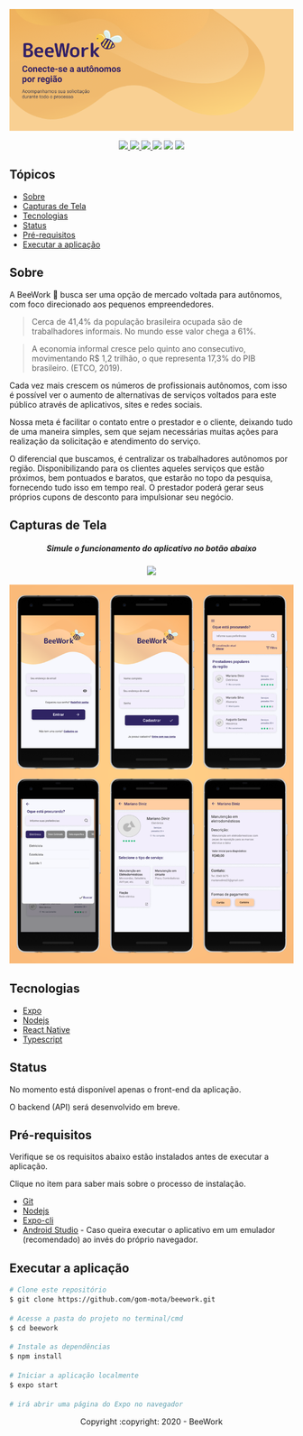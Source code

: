 <p align='center'>
<img src="assets/Banner.png"/>
</p>

<p align='center'>
  <a href="https://www.android.com/">
    <img src="https://img.shields.io/static/v1?label=android&message=plataforma&color=0bc985&style=for-the-badge&logo=ANDROID"/>
  </a>
  <a href="https://facebook.github.io/react-native/">
    <img src="https://img.shields.io/static/v1?label=react%20native&message=framework&color=00dbf8&style=for-the-badge&logo=REACT"/>
  </a>
  <a href="https://nodejs.org/">
    <img src="https://img.shields.io/static/v1?label=nodejs&message=framework&color=006d1a&style=for-the-badge&logo=NODE.JS"/>
  </a>
  <img src="https://img.shields.io/static/v1?label=status&message=EM%20DESENVOLVIMENTO&color=yellow&style=for-the-badge"/>
  <img src="https://img.shields.io/github/languages/count/gom-mota/beework-mobile?label=LINGUAGENS&style=for-the-badge"/>
  <img src="https://img.shields.io/github/repo-size/gom-mota/beework-mobile?color=lightgrey&label=TAMANHO&style=for-the-badge"/>
</p>


## Tópicos
* [Sobre](#sobre)
* [Capturas de Tela](#capturas-de-tela)
* [Tecnologias](#tecnologias)
* [Status](#status)
* [Pré-requisitos](#pré-requisitos)
* [Executar a aplicação](#executar-a-aplicação)

## Sobre

A BeeWork :honeybee: busca ser uma opção de mercado voltada para autônomos, com foco direcionado aos pequenos empreendedores.

> Cerca de 41,4% da população brasileira ocupada são de trabalhadores informais. No mundo esse valor chega a 61%.

> A economia informal cresce pelo quinto ano consecutivo, movimentando R$ 1,2 trilhão, o que representa 17,3% do PIB brasileiro. (ETCO, 2019).

Cada vez mais crescem os números de profissionais autônomos, com isso é possível ver o aumento de alternativas de serviços voltados para este público através de aplicativos, sites e redes sociais.

Nossa meta é facilitar o contato entre o prestador e o cliente, deixando tudo de uma maneira simples, sem que sejam necessárias muitas ações para realização da solicitação e atendimento do serviço. 

O diferencial que buscamos, é centralizar os trabalhadores autônomos por região. Disponibilizando para os clientes aqueles serviços que estão próximos, bem pontuados e baratos, que estarão no topo da pesquisa, fornecendo tudo isso em tempo real. O prestador poderá gerar seus próprios cupons de desconto para impulsionar seu negócio.

## Capturas de Tela

<h5 align='center'>Simule o funcionamento do aplicativo no botão abaixo</h5>
<p align='center'>
  <a href="https://www.figma.com/proto/JPzt38fp69GXLC23h20on7/Autonomos?node-id=48%3A95&scaling=scale-down">
    <img src="https://img.shields.io/static/v1?label=FIGMA&message=PROTOTIPAGEM&color=yellow&style=for-the-badge&logo=FIGMA"/>
  </a>
</p>
<p align='center'>  
  <img src='assets/figma_screenshot.png'/>
</p>

## Tecnologias
* [Expo](https://expo.io/)
* [Nodejs](https://nodejs.org/)
* [React Native](https://facebook.github.io/react-native/)
* [Typescript](https://www.typescriptlang.org/)

## Status

No momento está disponível apenas o front-end da aplicação.

O backend (API) será desenvolvido em breve.

## Pré-requisitos

Verifique se os requisitos abaixo estão instalados antes de executar a aplicação.

Clique no item para saber mais sobre o processo de instalação.

* [Git](https://git-scm.com/book/en/v2/Getting-Started-Installing-Git)
* [Nodejs](https://nodejs.org/pt-br/download/package-manager/)
* [Expo-cli](https://docs.expo.io/get-started/installation/)
* [Android Studio](https://developer.android.com/studio?gclid=CjwKCAiAouD_BRBIEiwALhJH6PKYb0yrkW_-byOnYSYUkeivxw-BP-PkNOEGCTEnsZmROx5TML7P0hoCBqMQAvD_BwE&gclsrc=aw.ds#downloads) - Caso queira executar o aplicativo em um emulador (recomendado) ao invés do próprio navegador.

## Executar a aplicação
```bash
# Clone este repositório
$ git clone https://github.com/gom-mota/beework.git

# Acesse a pasta do projeto no terminal/cmd
$ cd beework

# Instale as dependências
$ npm install

# Iniciar a aplicação localmente
$ expo start

# irá abrir uma página do Expo no navegador
```

<p align='center'>Copyright :copyright: 2020 - BeeWork</p>